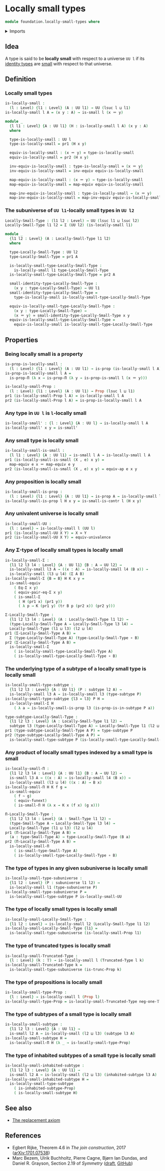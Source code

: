 # Locally small types

```agda
module foundation.locally-small-types where
```

<details><summary>Imports</summary>

```agda
open import foundation.dependent-pair-types
open import foundation.function-extensionality
open import foundation.inhabited-subtypes
open import foundation.subuniverses
open import foundation.univalence
open import foundation.universe-levels

open import foundation-core.equality-dependent-pair-types
open import foundation-core.equivalences
open import foundation-core.function-types
open import foundation-core.homotopies
open import foundation-core.identity-types
open import foundation-core.propositions
open import foundation-core.small-types
open import foundation-core.subtypes
open import foundation-core.transport-along-identifications
open import foundation-core.truncated-types
open import foundation-core.truncation-levels
```

</details>

## Idea

A type is said to be **locally small** with respect to a universe `UU l` if its
[identity types](foundation-core.identity-types.md) are
[small](foundation-core.small-types.md) with respect to that universe.

## Definition

### Locally small types

```agda
is-locally-small :
  (l : Level) {l1 : Level} (A : UU l1) → UU (lsuc l ⊔ l1)
is-locally-small l A = (x y : A) → is-small l (x ＝ y)

module _
  {l l1 : Level} {A : UU l1} (H : is-locally-small l A) (x y : A)
  where

  type-is-locally-small : UU l
  type-is-locally-small = pr1 (H x y)

  equiv-is-locally-small : (x ＝ y) ≃ type-is-locally-small
  equiv-is-locally-small = pr2 (H x y)

  inv-equiv-is-locally-small : type-is-locally-small ≃ (x ＝ y)
  inv-equiv-is-locally-small = inv-equiv equiv-is-locally-small

  map-equiv-is-locally-small : (x ＝ y) → type-is-locally-small
  map-equiv-is-locally-small = map-equiv equiv-is-locally-small

  map-inv-equiv-is-locally-small : type-is-locally-small → (x ＝ y)
  map-inv-equiv-is-locally-small = map-inv-equiv equiv-is-locally-small
```

### The subuniverse of `UU l1`-locally small types in `UU l2`

```agda
Locally-Small-Type : (l1 l2 : Level) → UU (lsuc l1 ⊔ lsuc l2)
Locally-Small-Type l1 l2 = Σ (UU l2) (is-locally-small l1)

module _
  {l1 l2 : Level} (A : Locally-Small-Type l1 l2)
  where

  type-Locally-Small-Type : UU l2
  type-Locally-Small-Type = pr1 A

  is-locally-small-type-Locally-Small-Type :
    is-locally-small l1 type-Locally-Small-Type
  is-locally-small-type-Locally-Small-Type = pr2 A

  small-identity-type-Locally-Small-Type :
    (x y : type-Locally-Small-Type) → UU l1
  small-identity-type-Locally-Small-Type =
    type-is-locally-small is-locally-small-type-Locally-Small-Type

  equiv-is-locally-small-type-Locally-Small-Type :
    (x y : type-Locally-Small-Type) →
    (x ＝ y) ≃ small-identity-type-Locally-Small-Type x y
  equiv-is-locally-small-type-Locally-Small-Type =
    equiv-is-locally-small is-locally-small-type-Locally-Small-Type
```

## Properties

### Being locally small is a property

```agda
is-prop-is-locally-small :
  (l : Level) {l1 : Level} (A : UU l1) → is-prop (is-locally-small l A)
is-prop-is-locally-small l A =
  is-prop-Π (λ x → is-prop-Π (λ y → is-prop-is-small l (x ＝ y)))

is-locally-small-Prop :
  (l : Level) {l1 : Level} (A : UU l1) → Prop (lsuc l ⊔ l1)
pr1 (is-locally-small-Prop l A) = is-locally-small l A
pr2 (is-locally-small-Prop l A) = is-prop-is-locally-small l A
```

### Any type in `UU l` is `l`-locally small

```agda
is-locally-small' : {l : Level} {A : UU l} → is-locally-small l A
is-locally-small' x y = is-small'
```

### Any small type is locally small

```agda
is-locally-small-is-small :
  {l l1 : Level} {A : UU l1} → is-small l A → is-locally-small l A
pr1 (is-locally-small-is-small (X , e) x y) =
  map-equiv e x ＝ map-equiv e y
pr2 (is-locally-small-is-small (X , e) x y) = equiv-ap e x y
```

### Any proposition is locally small

```agda
is-locally-small-is-prop :
  (l : Level) {l1 : Level} {A : UU l1} → is-prop A → is-locally-small l A
is-locally-small-is-prop l H x y = is-small-is-contr l (H x y)
```

### Any univalent universe is locally small

```agda
is-locally-small-UU :
  {l : Level} → is-locally-small l (UU l)
pr1 (is-locally-small-UU X Y) = X ≃ Y
pr2 (is-locally-small-UU X Y) = equiv-univalence
```

### Any Σ-type of locally small types is locally small

```agda
is-locally-small-Σ :
  {l1 l2 l3 l4 : Level} {A : UU l1} {B : A → UU l2} →
  is-locally-small l3 A → ((x : A) → is-locally-small l4 (B x)) →
  is-locally-small (l3 ⊔ l4) (Σ A B)
is-locally-small-Σ {B = B} H K x y =
  is-small-equiv
    ( Eq-Σ x y)
    ( equiv-pair-eq-Σ x y)
    ( is-small-Σ
      ( H (pr1 x) (pr1 y))
      ( λ p → K (pr1 y) (tr B p (pr2 x)) (pr2 y)))

Σ-Locally-Small-Type :
  {l1 l2 l3 l4 : Level} (A : Locally-Small-Type l1 l2) →
  (type-Locally-Small-Type A → Locally-Small-Type l3 l4) →
  Locally-Small-Type (l1 ⊔ l3) (l2 ⊔ l4)
pr1 (Σ-Locally-Small-Type A B) =
  Σ (type-Locally-Small-Type A) (type-Locally-Small-Type ∘ B)
pr2 (Σ-Locally-Small-Type A B) =
  is-locally-small-Σ
    ( is-locally-small-type-Locally-Small-Type A)
    ( is-locally-small-type-Locally-Small-Type ∘ B)
```

### The underlying type of a subtype of a locally small type is locally small

```agda
is-locally-small-type-subtype :
  {l1 l2 l3 : Level} {A : UU l1} (P : subtype l2 A) →
  is-locally-small l3 A → is-locally-small l3 (type-subtype P)
is-locally-small-type-subtype {l3 = l3} P H =
  is-locally-small-Σ H
    ( λ a → is-locally-small-is-prop l3 (is-prop-is-in-subtype P a))

type-subtype-Locally-Small-Type :
  {l1 l2 l3 : Level} (A : Locally-Small-Type l1 l2) →
  subtype l3 (type-Locally-Small-Type A) → Locally-Small-Type l1 (l2 ⊔ l3)
pr1 (type-subtype-Locally-Small-Type A P) = type-subtype P
pr2 (type-subtype-Locally-Small-Type A P) =
  is-locally-small-type-subtype P (is-locally-small-type-Locally-Small-Type A)
```

### Any product of locally small types indexed by a small type is small

```agda
is-locally-small-Π :
  {l1 l2 l3 l4 : Level} {A : UU l1} {B : A → UU l2} →
  is-small l3 A → ((x : A) → is-locally-small l4 (B x)) →
  is-locally-small (l3 ⊔ l4) ((x : A) → B x)
is-locally-small-Π H K f g =
  is-small-equiv
    ( f ~ g)
    ( equiv-funext)
    ( is-small-Π H (λ x → K x (f x) (g x)))

Π-Locally-Small-Type :
  {l1 l2 l3 l4 : Level} (A : Small-Type l1 l2) →
  (type-Small-Type A → Locally-Small-Type l3 l4) →
  Locally-Small-Type (l1 ⊔ l3) (l2 ⊔ l4)
pr1 (Π-Locally-Small-Type A B) =
  (a : type-Small-Type A) → type-Locally-Small-Type (B a)
pr2 (Π-Locally-Small-Type A B) =
  is-locally-small-Π
    ( is-small-type-Small-Type A)
    ( is-locally-small-type-Locally-Small-Type ∘ B)
```

### The type of types in any given subuniverse is locally small

```agda
is-locally-small-type-subuniverse :
  {l1 l2 : Level} (P : subuniverse l1 l2) →
  is-locally-small l1 (type-subuniverse P)
is-locally-small-type-subuniverse P =
  is-locally-small-type-subtype P is-locally-small-UU
```

### The type of locally small types is locally small

```agda
is-locally-small-Locally-Small-Type :
  {l1 l2 : Level} → is-locally-small l2 (Locally-Small-Type l1 l2)
is-locally-small-Locally-Small-Type {l1} =
  is-locally-small-type-subuniverse (is-locally-small-Prop l1)
```

### The type of truncated types is locally small

```agda
is-locally-small-Truncated-Type :
  {l : Level} (k : 𝕋) → is-locally-small l (Truncated-Type l k)
is-locally-small-Truncated-Type k =
  is-locally-small-type-subuniverse (is-trunc-Prop k)
```

### The type of propositions is locally small

```agda
is-locally-small-type-Prop :
  {l : Level} → is-locally-small l (Prop l)
is-locally-small-type-Prop = is-locally-small-Truncated-Type neg-one-𝕋
```

### The type of subtypes of a small type is locally small

```agda
is-locally-small-subtype :
  {l1 l2 l3 : Level} {A : UU l1} →
  is-small l2 A → is-locally-small (l2 ⊔ l3) (subtype l3 A)
is-locally-small-subtype H =
  is-locally-small-Π H (λ _ → is-locally-small-type-Prop)
```

### The type of inhabited subtypes of a small type is locally small

```agda
is-locally-small-inhabited-subtype :
  {l1 l2 l3 : Level} {A : UU l1} →
  is-small l2 A → is-locally-small (l2 ⊔ l3) (inhabited-subtype l3 A)
is-locally-small-inhabited-subtype H =
  is-locally-small-type-subtype
    ( is-inhabited-subtype-Prop)
    ( is-locally-small-subtype H)
```

## See also

- [The replacement axiom](foundation.replacement.md)

## References

- Egbert Rijke, Theorem 4.6 in _The join construction_, 2017
  ([arXiv:1701.07538](https://arxiv.org/abs/1701.07538))
- Marc Bezem, Ulrik Buchholtz, Pierre Cagne, Bjørn Ian Dundas, and Daniel R.
  Grayson, Section 2.19 of _Symmetry_
  ([draft](https://unimath.github.io/SymmetryBook/book.pdf),
  [GitHub](https://github.com/UniMath/SymmetryBook))
